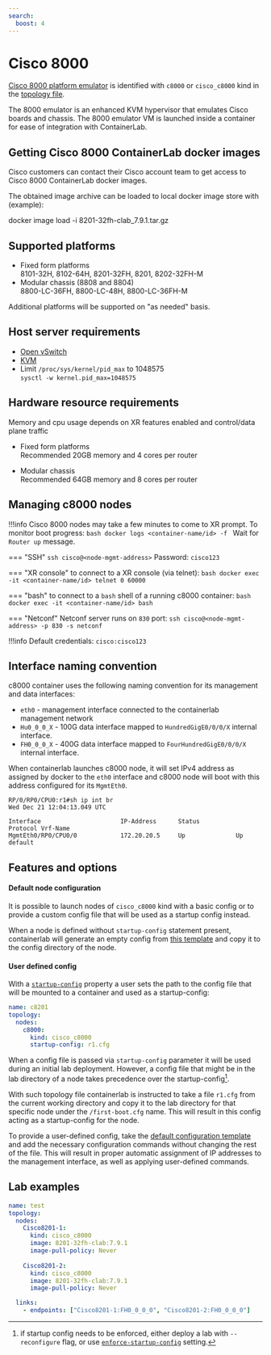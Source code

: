 ```yaml
---
search:
  boost: 4
---
```

# Cisco 8000

[Cisco 8000 platform emulator](https://www.cisco.com/c/en/us/td/docs/iosxr/cisco8000-emulator/cisco8000-hardware-emulator-datasheet.html) is identified with `c8000` or `cisco_c8000` kind in the [topology file](../topo-def-file.md).

The 8000 emulator is an enhanced KVM hypervisor that emulates Cisco boards and chassis. The 8000 emulator VM is launched inside a container for ease of integration with ContainerLab.

## Getting Cisco 8000 ContainerLab docker images

Cisco customers can contact their Cisco account team to get access to Cisco 8000 ContainerLab docker images.

The obtained image archive can be loaded to local docker image store with (example):

docker image load -i 8201-32fh-clab_7.9.1.tar.gz

## Supported platforms

- Fixed form platforms  
  8101-32H, 8102-64H, 8201-32FH, 8201, 8202-32FH-M
- Modular chassis (8808 and 8804)  
  8800-LC-36FH, 8800-LC-48H, 8800-LC-36FH-M

Additional platforms will be supported on "as needed" basis.

## Host server requirements

- [Open vSwitch](https://www.openvswitch.org)
- [KVM](https://www.linux-kvm.org/page/Main_Page)
- Limit `/proc/sys/kernel/pid_max` to 1048575  
  `sysctl -w kernel.pid_max=1048575`

## Hardware resource requirements

Memory and cpu usage depends on XR features enabled and control/data plane traffic

- Fixed form platforms  
  Recommended 20GB memory and 4 cores per router

- Modular chassis  
  Recommended 64GB memory and 8 cores per router

## Managing c8000 nodes

!!!info
    Cisco 8000 nodes may take a few minutes to come to XR prompt. To monitor boot progress:
    ```bash
    docker logs <container-name/id> -f
    ```
    Wait for `Router up` message.

=== "SSH"
    `ssh cisco@<node-mgmt-address>`
    Password: `cisco123`

=== "XR console"
    to connect to a XR console (via telnet):
    ```bash
    docker exec -it <container-name/id> telnet 0 60000
    ```

=== "bash"
    to connect to a `bash` shell of a running c8000 container:
    ```bash
    docker exec -it <container-name/id> bash
    ```

=== "Netconf"
    Netconf server runs on `830` port:
    ```
    ssh cisco@<node-mgmt-address> -p 830 -s netconf
    ```

!!!info
    Default credentials: `cisco:cisco123`

## Interface naming convention

c8000 container uses the following naming convention for its management and data interfaces:

- `eth0` - management interface connected to the containerlab management network
- `Hu0_0_0_X` - 100G data interface mapped to `HundredGigE0/0/0/X` internal interface.
- `FH0_0_0_X` - 400G data interface mapped to `FourHundredGigE0/0/0/X` internal interface.

When containerlab launches c8000 node, it will set IPv4 address as assigned by docker to the `eth0` interface and c8000 node will boot with this address configured for its `MgmtEth0`.

```
RP/0/RP0/CPU0:r1#sh ip int br
Wed Dec 21 12:04:13.049 UTC

Interface                      IP-Address      Status          Protocol Vrf-Name
MgmtEth0/RP0/CPU0/0            172.20.20.5     Up              Up       default
```

## Features and options

#### Default node configuration

It is possible to launch nodes of `cisco_c8000` kind with a basic config or to provide a custom config file that will be used as a startup config instead.

When a node is defined without `startup-config` statement present, containerlab will generate an empty config from [this template](https://github.com/srl-labs/containerlab/blob/main/nodes/c8000/c8000.cfg) and copy it to the config directory of the node.

#### User defined config

With a [`startup-config`](../nodes.md#startup-config) property a user sets the path to the config file that will be mounted to a container and used as a startup-config:

```yaml
name: c8201
topology:
  nodes:
    c8000:
      kind: cisco_c8000
      startup-config: r1.cfg
```

When a config file is passed via `startup-config` parameter it will be used during an initial lab deployment. However, a config file that might be in the lab directory of a node takes precedence over the startup-config[^1].

With such topology file containerlab is instructed to take a file `r1.cfg` from the current working directory and copy it to the lab directory for that specific node under the `/first-boot.cfg` name. This will result in this config acting as a startup-config for the node.

To provide a user-defined config, take the [default configuration template](https://github.com/srl-labs/containerlab/blob/main/nodes/c8000/c8000.cfg) and add the necessary configuration commands without changing the rest of the file. This will result in proper automatic assignment of IP addresses to the management interface, as well as applying user-defined commands.

## Lab examples

```yaml
name: test
topology:
  nodes:
    Cisco8201-1:
      kind: cisco_c8000
      image: 8201-32fh-clab:7.9.1
      image-pull-policy: Never
                    
    Cisco8201-2:
      kind: cisco_c8000
      image: 8201-32fh-clab:7.9.1
      image-pull-policy: Never

  links:
    - endpoints: ["Cisco8201-1:FH0_0_0_0", "Cisco8201-2:FH0_0_0_0"]
```

[^1]: if startup config needs to be enforced, either deploy a lab with `--reconfigure` flag, or use [`enforce-startup-config`](../nodes.md#enforce-startup-config) setting.
